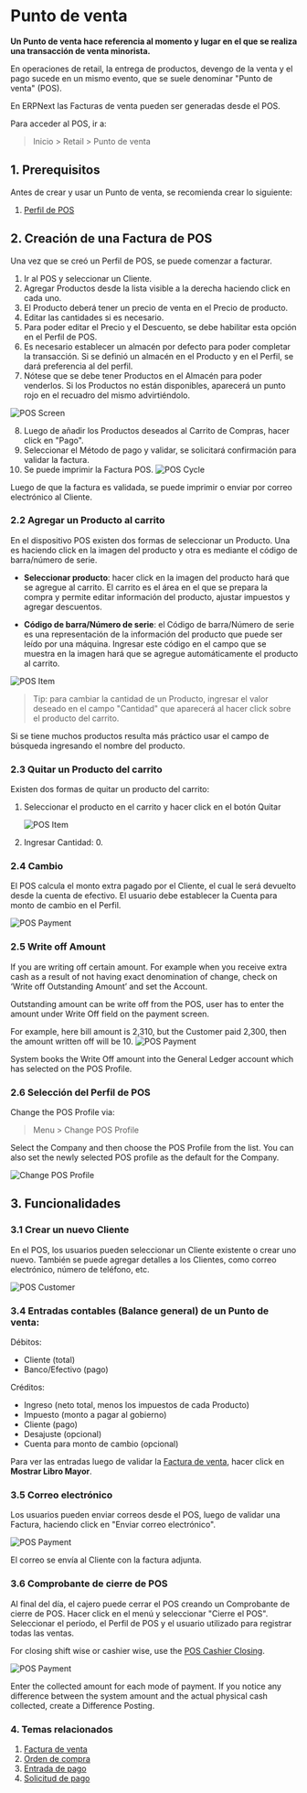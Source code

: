 <!-- add-breadcrumbs -->
# Punto de venta

**Un Punto de venta hace referencia al momento y lugar en el que se realiza una transacción de venta minorista.**

En operaciones de retail, la entrega de productos, devengo de la venta y el pago sucede en un mismo evento, que se suele denominar "Punto de venta" (POS).

En ERPNext las Facturas de venta pueden ser generadas desde el POS.

Para acceder al POS, ir a:
> Inicio > Retail > Punto de venta

## 1. Prerequisitos
Antes de crear y usar un Punto de venta, se recomienda crear lo siguiente:

1. [Perfil de POS](/docs/user/manual/es/accounts/pos-profile)

## 2. Creación de una Factura de POS
Una vez que se creó un Perfil de POS, se puede comenzar a facturar.

1. Ir al POS y seleccionar un Cliente.
1. Agregar Productos desde la lista visible a la derecha haciendo click en cada uno.
1. El Producto deberá tener un precio de venta en el Precio de producto.
1. Editar las cantidades si es necesario.
1. Para poder editar el Precio y el Descuento, se debe habilitar esta opción en el Perfil de POS.
1. Es necesario establecer un almacén por defecto para poder completar la transacción. Si se definió un almacén en el Producto y en el Perfil, se dará preferencia al del perfil.
1. Nótese que se debe tener Productos en el Almacén para poder venderlos. Si los Productos no están disponibles, aparecerá un punto rojo en el recuadro del mismo advirtiéndolo.

  ![POS Screen](/docs/assets/img/accounts/pos-screen.png)
  
8. Luego de añadir los Productos deseados al Carrito de Compras, hacer click en "Pago".
1. Seleccionar el Método de pago y validar, se solicitará confirmación para validar la factura.
1. Se puede imprimir la Factura POS.
  ![POS Cycle](/docs/assets/img/accounts/pos-cycle.gif)
  
Luego de que la factura es validada, se puede imprimir o enviar por correo electrónico al Cliente.


### 2.2 Agregar un Producto al carrito
En el dispositivo POS existen dos formas de seleccionar un Producto. Una es haciendo click en la imagen del producto y otra es mediante el código de barra/número de serie.

* **Seleccionar producto**: hacer click en la imagen del producto hará que se agregue al carrito. El carrito es el área en el que se prepara la compra y permite editar información del producto, ajustar impuestos y agregar descuentos.

* **Código de barra/Número de serie**: el Código de barra/Número de serie es una representación de la información del producto que puede ser leído por una máquina. Ingresar este código en el campo que se muestra en la imagen hará que se agregue automáticamente el producto al carrito.

<img class="screenshot" alt="POS Item" src="{{docs_base_url}}/assets/img/accounts/pos-item.png">

> Tip: para cambiar la cantidad de un Producto, ingresar el valor deseado en el campo "Cantidad" que aparecerá al hacer click sobre el producto del carrito.

Si se tiene muchos productos resulta más práctico usar el campo de búsqueda ingresando el nombre del producto.

### 2.3  Quitar un Producto del carrito
Existen dos formas de quitar un producto del carrito:
1. Seleccionar el producto en el carrito y hacer click en el botón Quitar

    <img class="screenshot" alt="POS Item" src="{{docs_base_url}}/assets/img/accounts/pos_deleted_item.gif">

2. Ingresar Cantidad: 0.

### 2.4 Cambio

El POS calcula el monto extra pagado por el Cliente, el cual le será devuelto desde la cuenta de efectivo. El usuario debe establecer la Cuenta para monto de cambio en el Perfil.

<img class="screenshot" alt="POS Payment" src="{{docs_base_url}}/assets/img/accounts/change-amount.png">

### 2.5 Write off Amount
If you are writing off certain amount. For example when you receive extra cash as a result of not having exact denomination of change, check on ‘Write off Outstanding Amount’ and set the Account.

Outstanding amount can be write off from the POS, user has to enter the amount under Write Off field on the payment screen.

For example, here bill amount is 2,310, but the Customer paid 2,300, then the amount written off will be 10.
<img class="screenshot" alt="POS Payment" src="{{docs_base_url}}/assets/img/accounts/write-off.png">

System books the Write Off amount into the General Ledger account which has selected on the POS Profile.

### 2.6 Selección del Perfil de POS

Change the POS Profile via:
> Menu > Change POS Profile

Select the Company and then choose the POS Profile from the list. You can also set the newly selected POS profile as the default for the Company.

<img class="screenshot" alt="Change POS Profile" src="{{docs_base_url}}/assets/img/accounts/Change-POS-Profile.png">

## 3. Funcionalidades

### 3.1 Crear un nuevo Cliente
En el POS, los usuarios pueden seleccionar un Cliente existente o crear uno nuevo. También se puede agregar detalles a los Clientes, como correo electrónico, número de teléfono, etc.

<img class="screenshot" alt="POS Customer" src="{{docs_base_url}}/assets/img/accounts/pos-customer.gif">

### 3.4 Entradas contables (Balance general) de un Punto de venta:

Débitos:

  * Cliente (total)
  * Banco/Efectivo (pago)

Créditos:

  * Ingreso (neto total, menos los impuestos de cada Producto)
  * Impuesto (monto a pagar al gobierno)
  * Cliente (pago)
  * Desajuste (opcional)
  * Cuenta para monto de cambio (opcional)

Para ver las entradas luego de validar la [Factura de venta](/docs/user/manual/es/accounts/sales-invoice), hacer click en **Mostrar Libro Mayor**.

### 3.5 Correo electrónico

Los usuarios pueden enviar correos desde el POS, luego de validar una Factura, haciendo click en "Enviar correo electrónico".

<img class="screenshot" alt="POS Payment" src="{{docs_base_url}}/assets/img/accounts/pos-email.png">

El correo se envía al Cliente con la factura adjunta.

### 3.6 Comprobante de cierre de POS

Al final del día, el cajero puede cerrar el POS creando un Comprobante de cierre de POS.
Hacer click en el menú y seleccionar "Cierre el POS". Seleccionar el período, el Perfil de POS y el usuario utilizado para registrar todas las ventas.

For closing shift wise or cashier wise, use the [POS Cashier Closing](/docs/user/manual/en/accounts/pos-cashier-closing).

<img class="screenshot" alt="POS Payment" src="{{docs_base_url}}/assets/img/accounts/pos-closing-voucher.png">

Enter the collected amount for each mode of payment. If you notice any difference between the system amount and the actual physical cash collected, create a Difference Posting.

### 4. Temas relacionados
1. [Factura de venta](/docs/user/manual/es/accounts/sales-invoice)
1. [Orden de compra](/docs/user/manual/es/buying/purchase-order)
1. [Entrada de pago](/docs/user/manual/es/accounts/payment-entry)
1. [Solicitud de pago](/docs/user/manual/es/accounts/payment-request)
